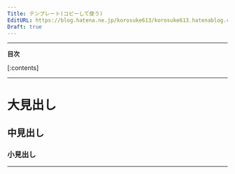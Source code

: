 ```yaml
---
Title: テンプレート(コピーして使う)
EditURL: https://blog.hatena.ne.jp/korosuke613/korosuke613.hatenablog.com/atom/entry/26006613434312025
Draft: true
---
```


<!-- ここに導入を書く -->

<!-- 続きを読むのやつ -->
<!-- more -->

---

**目次**

[:contents]

<!-- ここに広告が入る -->
---

# 大見出し

## 中見出し

### 小見出し

<!-- 記事終わり線 -->
---

<!-- ここに脚注が来る -->
